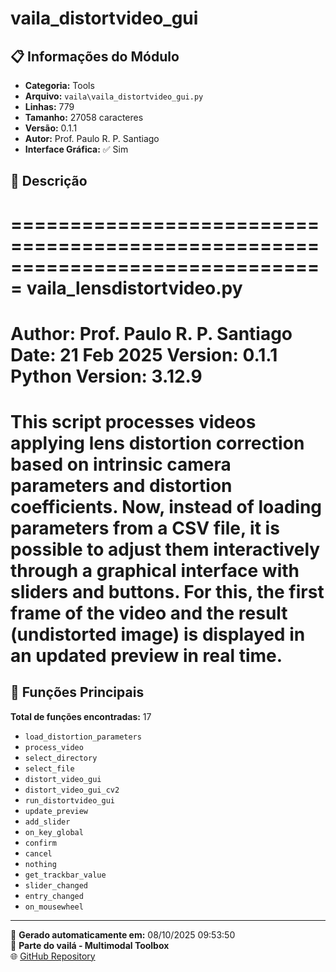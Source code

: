 # vaila_distortvideo_gui

## 📋 Informações do Módulo

- **Categoria:** Tools
- **Arquivo:** `vaila\vaila_distortvideo_gui.py`
- **Linhas:** 779
- **Tamanho:** 27058 caracteres
- **Versão:** 0.1.1
- **Autor:** Prof. Paulo R. P. Santiago
- **Interface Gráfica:** ✅ Sim

## 📖 Descrição


===============================================================================
vaila_lensdistortvideo.py
===============================================================================
Author: Prof. Paulo R. P. Santiago
Date: 21 Feb 2025
Version: 0.1.1
Python Version: 3.12.9
===============================================================================

This script processes videos applying lens distortion correction based on
intrinsic camera parameters and distortion coefficients. Now, instead of loading
parameters from a CSV file, it is possible to adjust them interactively
through a graphical interface with sliders and buttons. For this, the first
frame of the video and the result (undistorted image) is displayed in an updated
preview in real time.
===============================================================================


## 🔧 Funções Principais

**Total de funções encontradas:** 17

- `load_distortion_parameters`
- `process_video`
- `select_directory`
- `select_file`
- `distort_video_gui`
- `distort_video_gui_cv2`
- `run_distortvideo_gui`
- `update_preview`
- `add_slider`
- `on_key_global`
- `confirm`
- `cancel`
- `nothing`
- `get_trackbar_value`
- `slider_changed`
- `entry_changed`
- `on_mousewheel`




---

📅 **Gerado automaticamente em:** 08/10/2025 09:53:50  
🔗 **Parte do vailá - Multimodal Toolbox**  
🌐 [GitHub Repository](https://github.com/vaila-multimodaltoolbox/vaila)
